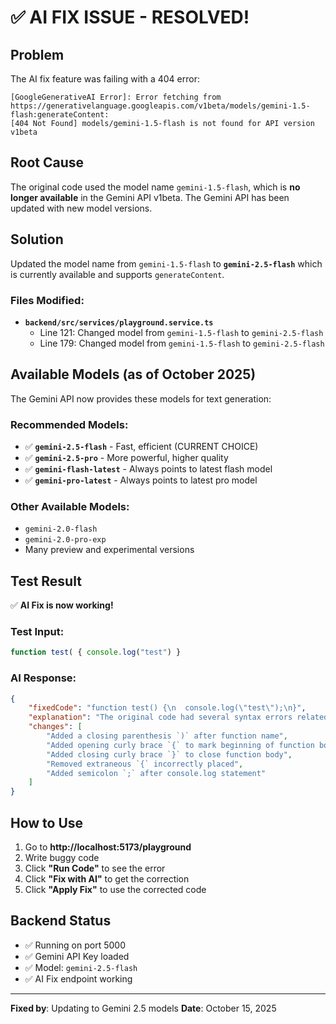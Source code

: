 # ✅ AI FIX ISSUE - RESOLVED!

## Problem
The AI fix feature was failing with a 404 error:
```
[GoogleGenerativeAI Error]: Error fetching from https://generativelanguage.googleapis.com/v1beta/models/gemini-1.5-flash:generateContent: 
[404 Not Found] models/gemini-1.5-flash is not found for API version v1beta
```

## Root Cause
The original code used the model name `gemini-1.5-flash`, which is **no longer available** in the Gemini API v1beta. The Gemini API has been updated with new model versions.

## Solution
Updated the model name from `gemini-1.5-flash` to **`gemini-2.5-flash`** which is currently available and supports `generateContent`.

### Files Modified:
- **`backend/src/services/playground.service.ts`**
  - Line 121: Changed model from `gemini-1.5-flash` to `gemini-2.5-flash`
  - Line 179: Changed model from `gemini-1.5-flash` to `gemini-2.5-flash`

## Available Models (as of October 2025)
The Gemini API now provides these models for text generation:

### Recommended Models:
- ✅ **`gemini-2.5-flash`** - Fast, efficient (CURRENT CHOICE)
- ✅ **`gemini-2.5-pro`** - More powerful, higher quality
- ✅ **`gemini-flash-latest`** - Always points to latest flash model
- ✅ **`gemini-pro-latest`** - Always points to latest pro model

### Other Available Models:
- `gemini-2.0-flash`
- `gemini-2.0-pro-exp`
- Many preview and experimental versions

## Test Result
✅ **AI Fix is now working!**

### Test Input:
```javascript
function test( { console.log("test") }
```

### AI Response:
```json
{
    "fixedCode": "function test() {\n  console.log(\"test\");\n}",
    "explanation": "The original code had several syntax errors related to defining a JavaScript function...",
    "changes": [
        "Added a closing parenthesis `)` after function name",
        "Added opening curly brace `{` to mark beginning of function body",
        "Added closing curly brace `}` to close function body",
        "Removed extraneous `{` incorrectly placed",
        "Added semicolon `;` after console.log statement"
    ]
}
```

## How to Use
1. Go to **http://localhost:5173/playground**
2. Write buggy code
3. Click **"Run Code"** to see the error
4. Click **"Fix with AI"** to get the correction
5. Click **"Apply Fix"** to use the corrected code

## Backend Status
- ✅ Running on port 5000
- ✅ Gemini API Key loaded
- ✅ Model: `gemini-2.5-flash`
- ✅ AI Fix endpoint working

---

**Fixed by**: Updating to Gemini 2.5 models
**Date**: October 15, 2025
